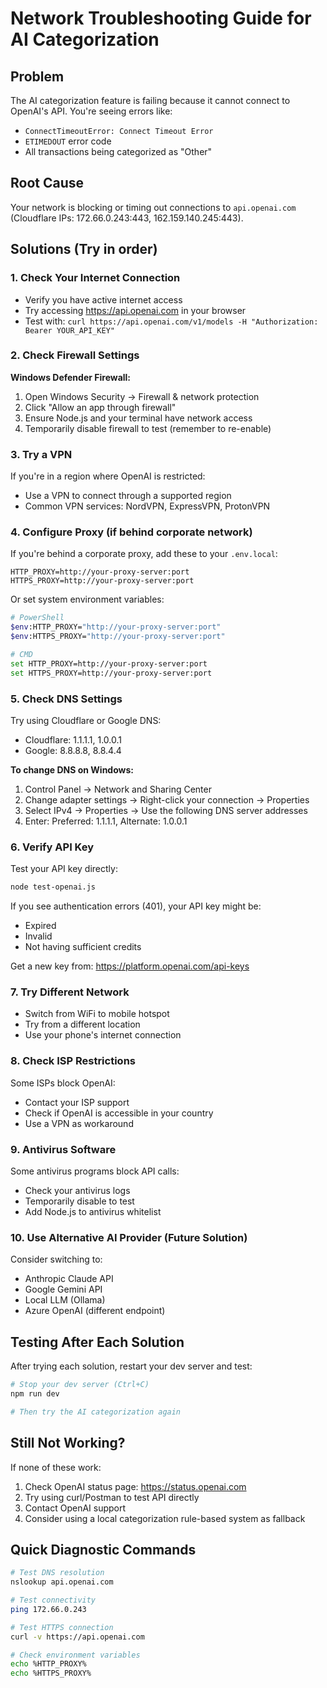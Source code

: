 # Network Troubleshooting Guide for AI Categorization

## Problem
The AI categorization feature is failing because it cannot connect to OpenAI's API. You're seeing errors like:
- `ConnectTimeoutError: Connect Timeout Error`
- `ETIMEDOUT` error code
- All transactions being categorized as "Other"

## Root Cause
Your network is blocking or timing out connections to `api.openai.com` (Cloudflare IPs: 172.66.0.243:443, 162.159.140.245:443).

## Solutions (Try in order)

### 1. Check Your Internet Connection
- Verify you have active internet access
- Try accessing https://api.openai.com in your browser
- Test with: `curl https://api.openai.com/v1/models -H "Authorization: Bearer YOUR_API_KEY"`

### 2. Check Firewall Settings
**Windows Defender Firewall:**
1. Open Windows Security → Firewall & network protection
2. Click "Allow an app through firewall"
3. Ensure Node.js and your terminal have network access
4. Temporarily disable firewall to test (remember to re-enable)

### 3. Try a VPN
If you're in a region where OpenAI is restricted:
- Use a VPN to connect through a supported region
- Common VPN services: NordVPN, ExpressVPN, ProtonVPN

### 4. Configure Proxy (if behind corporate network)
If you're behind a corporate proxy, add these to your `.env.local`:

```env
HTTP_PROXY=http://your-proxy-server:port
HTTPS_PROXY=http://your-proxy-server:port
```

Or set system environment variables:
```bash
# PowerShell
$env:HTTP_PROXY="http://your-proxy-server:port"
$env:HTTPS_PROXY="http://your-proxy-server:port"

# CMD
set HTTP_PROXY=http://your-proxy-server:port
set HTTPS_PROXY=http://your-proxy-server:port
```

### 5. Check DNS Settings
Try using Cloudflare or Google DNS:
- Cloudflare: 1.1.1.1, 1.0.0.1
- Google: 8.8.8.8, 8.8.4.4

**To change DNS on Windows:**
1. Control Panel → Network and Sharing Center
2. Change adapter settings → Right-click your connection → Properties
3. Select IPv4 → Properties → Use the following DNS server addresses
4. Enter: Preferred: 1.1.1.1, Alternate: 1.0.0.1

### 6. Verify API Key
Test your API key directly:
```bash
node test-openai.js
```

If you see authentication errors (401), your API key might be:
- Expired
- Invalid
- Not having sufficient credits

Get a new key from: https://platform.openai.com/api-keys

### 7. Try Different Network
- Switch from WiFi to mobile hotspot
- Try from a different location
- Use your phone's internet connection

### 8. Check ISP Restrictions
Some ISPs block OpenAI:
- Contact your ISP support
- Check if OpenAI is accessible in your country
- Use a VPN as workaround

### 9. Antivirus Software
Some antivirus programs block API calls:
- Check your antivirus logs
- Temporarily disable to test
- Add Node.js to antivirus whitelist

### 10. Use Alternative AI Provider (Future Solution)
Consider switching to:
- Anthropic Claude API
- Google Gemini API
- Local LLM (Ollama)
- Azure OpenAI (different endpoint)

## Testing After Each Solution

After trying each solution, restart your dev server and test:

```bash
# Stop your dev server (Ctrl+C)
npm run dev

# Then try the AI categorization again
```

## Still Not Working?

If none of these work:
1. Check OpenAI status page: https://status.openai.com
2. Try using curl/Postman to test API directly
3. Contact OpenAI support
4. Consider using a local categorization rule-based system as fallback

## Quick Diagnostic Commands

```bash
# Test DNS resolution
nslookup api.openai.com

# Test connectivity
ping 172.66.0.243

# Test HTTPS connection
curl -v https://api.openai.com

# Check environment variables
echo %HTTP_PROXY%
echo %HTTPS_PROXY%
```
